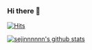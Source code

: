 ### Hi there 👋

[![Hits](https://hits.seeyoufarm.com/api/count/incr/badge.svg?url=https%3A%2F%2Fgithub.com%2Fsejinnnnnn%2Fsejinnnnnn&count_bg=%23D72323&title_bg=%23000000&icon=&icon_color=%23E7E7E7&title=hits&edge_flat=false)](https://hits.seeyoufarm.com)

 [![sejinnnnnn's github stats](https://github-readme-stats.vercel.app/api?username=sejinnnnnn)](https://github.com/sejinnnnnn/github-readme-stats)
